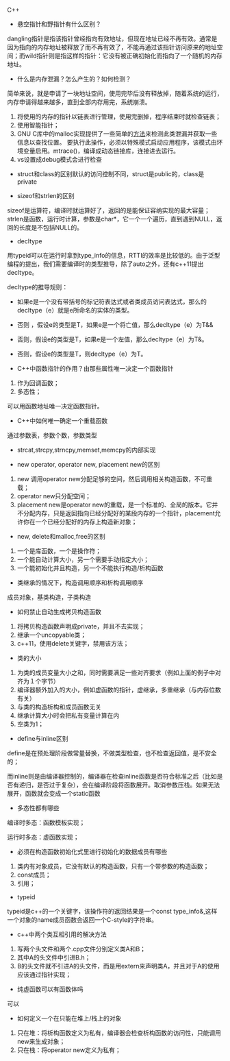 C++



* 悬空指针和野指针有什么区别？

dangling指针是指该指针曾经指向有效地址，但现在地址已经不再有效。通常是因为指向的内存地址被释放了而不再有效了，不能再通过该指针访问原来的地址空间；而wild指针则是指这样的指针：它没有被正确初始化而指向了一个随机的内存地址。

* 什么是内存泄漏？怎么产生的？如何检测？

简单来说，就是申请了一块地址空间，使用完毕后没有释放掉，随着系统的运行，内存申请得越来越多，直到全部内存用完，系统崩溃。

1. 将使用的内存的指针以链表进行管理，使用完删掉，程序结束时就检查链表；
2. 使用智能指针；
3. GNU C库中的malloc实现提供了一些简单的[方法](https://stackoverflow.com/questions/18455698/lightweight-memory-leak-debugging-on-linux)来检测此类泄漏并获取一些信息以查找位置。 要执行此操作，必须以特殊模式启动应用程序，该模式由环境变量启用。mtrace()，编译成动态链接库，连接进去运行。
4. vs设置成debug模式会进行检查

* struct和class的区别默认的访问控制不同，struct是public的，class是private


* sizeof和strlen的区别

sizeof是运算符，编译时就运算好了，返回的是能保证容纳实现的最大容量；strlen是函数，运行时计算，参数是char*，它一个一个遍历，直到遇到NULL，返回的长度是不包括NULL的。

* decltype

用typeid可以在运行时拿到type_info的信息，RTTI的效率是比较低的。由于泛型编程的提出，我们需要编译时的类型推导，除了auto之外，还有c++11提出decltype。

decltype的推导规则：

* 如果e是一个没有带括号的标记符表达式或者类成员访问表达式，那么的decltype（e）就是e所命名的实体的类型。
* 否则 ，假设e的类型是T，如果e是一个将亡值，那么decltype（e）为T&&
* 否则，假设e的类型是T，如果e是一个左值，那么decltype（e）为T&。
* 否则，假设e的类型是T，则decltype（e）为T。



* C++中函数指针的作用？由那些属性唯一决定一个函数指针

1. 作为回调函数；
2. 多态性；

可以用函数地址唯一决定函数指针。



* C++中如何唯一确定一个重载函数

通过参数表，参数个数，参数类型



* strcat,strcpy,strncpy,memset,memcpy的内部实现



* new operator, operator new, placement new的区别

1. new 调用operator new分配足够的空间，然后调用相关构造函数，不可重载；
2. operator new只分配空间；
3. placement new是operator new的重载，是一个标准的、全局的版本。它并不分配内存，只是返回指向已经分配好的某段内存的一个指针，placement允许你在一个已经分配好的内存上构造新对象；



* new, delete和malloc,free的区别

1. 一个是库函数，一个是操作符；
2. 一个能自动计算大小，另一个需要手动指定大小；
3. 一个能初始化并且构造，另一个不能执行构造/析构函数



* 类继承的情况下，构造调用顺序和析构调用顺序

成员对象，基类构造，子类构造



* 如何禁止自动生成拷贝构造函数

1. 将拷贝构造函数声明成private，并且不去实现；
2. 继承一个uncopyable类；
3. c++11，使用delete关键字，禁用该方法；



* 类的大小

1. 为类的成员变量大小之和，同时需要满足一些对齐要求（例如上面的例子中对齐为１个字节）
2. 编译器额外加入的大小，例如虚函数的指针，虚继承，多重继承（与内存位数有关）
3. 与类的构造析构和成员函数无关
4. 继承计算大小时会把私有变量计算在内
5. 空类为1；




*  define与inline区别

define是在预处理阶段做常量替换，不做类型检查，也不检查返回值，是不安全的；

而inline则是由编译器控制的，编译器在检查inline函数是否符合标准之后（比如是否有递归，是否过于复杂），会在编译阶段将函数展开。取消参数压栈。如果无法展开，函数就会变成一个static函数



- 多态性都有哪些

编译时多态：函数模板实现；

运行时多态：虚函数实现；



- 必须在构造函数初始化式里进行初始化的数据成员有哪些

1. 类内有对象成员，它没有默认的构造函数，只有一个带参数的构造函数；
2. const成员；
3. 引用；



- typeid

typeid是c++的一个关键字，该操作符的返回结果是一个const type_info&,这样一个对象的name成员函数会返回一个C-style的字符串。



- c++中两个类互相引用的解决方法

1. 写两个头文件和两个.cpp文件分别定义类A和B；
2. 其中A的头文件中引进B.h；
3. B的头文件就不引进A的头文件，而是用extern来声明类A，并且对于A的使用应该通过指针实现；





* 纯虚函数可以有函数体吗

可以



* 如何定义一个在只能在堆上/栈上的对象

1. 只在堆：将析构函数定义为私有，编译器会检查析构函数的访问性，只能调用new来生成对象；
2. 只在栈：将operator new定义为私有；

